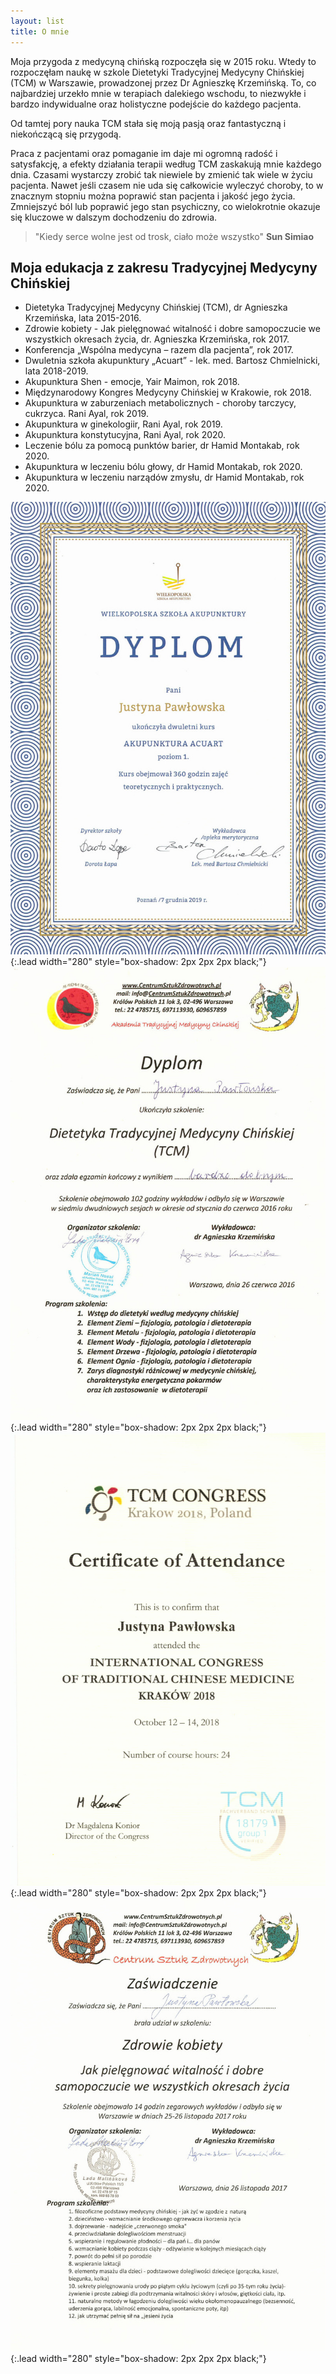 ```yaml
---
layout: list
title: O mnie
---
```


<!--author-->

Moja przygoda z medycyną chińską rozpoczęła się w 2015 roku. Wtedy to rozpoczęłam naukę w szkole Dietetyki Tradycyjnej Medycyny Chińskiej (TCM) w Warszawie, prowadzonej przez Dr Agnieszkę Krzemińską. To, co najbardziej urzekło mnie w terapiach dalekiego wschodu, to niezwykłe i bardzo indywidualne oraz holistyczne podejście do każdego pacjenta. 

Od tamtej pory nauka TCM stała się moją pasją oraz fantastyczną i niekończącą się przygodą. 

Praca z pacjentami oraz pomaganie im daje mi ogromną radość i satysfakcję, a efekty działania terapii według TCM zaskakują mnie każdego dnia. Czasami wystarczy zrobić tak niewiele by zmienić tak wiele w życiu pacjenta. Nawet jeśli czasem nie uda się całkowicie wyleczyć choroby, to w znacznym stopniu można poprawić stan pacjenta i jakość jego życia. Zmniejszyć ból lub poprawić jego stan psychiczny, co wielokrotnie okazuje się kluczowe w dalszym dochodzeniu do zdrowia.

> "Kiedy serce wolne jest od trosk, ciało może wszystko" **Sun Simiao**

## Moja edukacja z zakresu Tradycyjnej Medycyny Chińskiej

- Dietetyka Tradycyjnej Medycyny Chińskiej (TCM), dr Agnieszka Krzemińska, lata 2015-2016.
- Zdrowie kobiety - Jak pielęgnować witalność i dobre samopoczucie we wszystkich okresach życia, dr. Agnieszka Krzemińska, rok 2017.
- Konferencja „Wspólna medycyna – razem dla pacjenta”, rok 2017.
- Dwuletnia szkoła akupunktury „Acuart” - lek. med. Bartosz Chmielnicki, lata 2018-2019.
- Akupunktura Shen - emocje, Yair Maimon, rok 2018.
- Międzynarodowy Kongres Medycyny Chińskiej w Krakowie, rok 2018.
- Akupunktura w zaburzeniach metabolicznych - choroby tarczycy, cukrzyca. Rani Ayal, rok 2019.
- Akupunktura w ginekologiir, Rani Ayal, rok 2019.
- Akupunktura konstytucyjna, Rani Ayal, rok 2020.
- Leczenie bólu za pomocą punktów barier, dr Hamid Montakab, rok 2020.
- Akupunktura w leczeniu bólu głowy, dr Hamid Montakab, rok 2020.
- Akupunktura w leczeniu narządów zmysłu, dr Hamid Montakab, rok 2020.

![Dyplom](/assets/img/dyplom-acuart.jpg){:.lead width="280" style="box-shadow: 2px 2px 2px black;"}
![Dyplom](/assets/img/dyplom-dietetyka-tcm.jpg){:.lead width="280" style="box-shadow: 2px 2px 2px black;"}
![Dyplom](/assets/img/dyplom-tcm-congress.jpg){:.lead width="280" style="box-shadow: 2px 2px 2px black;"}
![Dyplom](/assets/img/dyplom-zdrowie-kobiety.jpg){:.lead width="280" style="box-shadow: 2px 2px 2px black;"}
